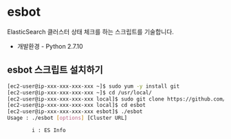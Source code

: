 # esbot

ElasticSearch 클러스터 상태 체크를 하는 스크립트를 기술합니다.
* 개발환경 - Python 2.7.10

## esbot 스크립트 설치하기

```bash
[ec2-user@ip-xxx-xxx-xxx-xxx ~]$ sudo yum -y install git
[ec2-user@ip-xxx-xxx-xxx-xxx ~]$ cd /usr/local/
[ec2-user@ip-xxx-xxx-xxx-xxx local]$ sudo git clone https://github.com/benjamin-btn/esbot.git
[ec2-user@ip-xxx-xxx-xxx-xxx local]$ cd esbot
[ec2-user@ip-xxx-xxx-xxx-xxx esbot]$ ./esbot
Usage : ./esbot [options] [Cluster URL]

        i : ES Info
```
